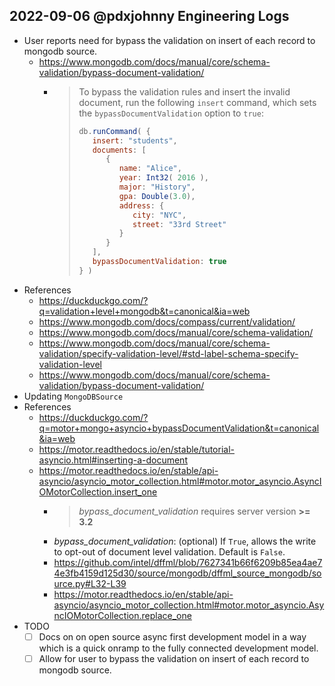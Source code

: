 ## 2022-09-06 @pdxjohnny Engineering Logs

- User reports need for bypass the validation on insert of each record to mongodb source.
  - https://www.mongodb.com/docs/manual/core/schema-validation/bypass-document-validation/
    - > To bypass the validation rules and insert the invalid document, run the following `insert` command, which sets the `bypassDocumentValidation` option to `true`:
      > ```javascript
      > db.runCommand( {
      >    insert: "students",
      >    documents: [
      >       {
      >          name: "Alice",
      >          year: Int32( 2016 ),
      >          major: "History",
      >          gpa: Double(3.0),
      >          address: {
      >             city: "NYC",
      >             street: "33rd Street"
      >          }
      >       }
      >    ],
      >    bypassDocumentValidation: true
      > } )
      > ```
- References
  - https://duckduckgo.com/?q=validation+level+mongodb&t=canonical&ia=web
  - https://www.mongodb.com/docs/compass/current/validation/
  - https://www.mongodb.com/docs/manual/core/schema-validation/
  - https://www.mongodb.com/docs/manual/core/schema-validation/specify-validation-level/#std-label-schema-specify-validation-level
  - https://www.mongodb.com/docs/manual/core/schema-validation/bypass-document-validation/
- Updating `MongoDBSource`
- References
  - https://duckduckgo.com/?q=motor+mongo+asyncio+bypassDocumentValidation&t=canonical&ia=web
  - https://motor.readthedocs.io/en/stable/tutorial-asyncio.html#inserting-a-document
  - https://motor.readthedocs.io/en/stable/api-asyncio/asyncio_motor_collection.html#motor.motor_asyncio.AsyncIOMotorCollection.insert_one
    - > *bypass_document_validation* requires server version **>= 3.2**
    - *bypass_document_validation*: (optional) If `True`, allows the write to opt-out of document level validation. Default is `False`.
    - https://github.com/intel/dffml/blob/7627341b66f6209b85ea4ae74e3fb4159d125d30/source/mongodb/dffml_source_mongodb/source.py#L32-L39
    - https://motor.readthedocs.io/en/stable/api-asyncio/asyncio_motor_collection.html#motor.motor_asyncio.AsyncIOMotorCollection.replace_one
- TODO
  - [ ] Docs on on open source async first development model in a way which is a quick onramp to the fully connected development model.
  - [ ] Allow for user to bypass the validation on insert of each record to mongodb source.